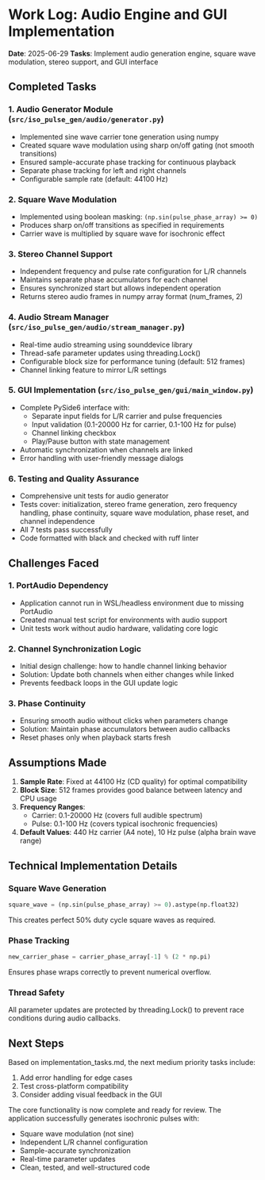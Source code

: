 # Work Log: Audio Engine and GUI Implementation
**Date**: 2025-06-29
**Tasks**: Implement audio generation engine, square wave modulation, stereo support, and GUI interface

## Completed Tasks

### 1. Audio Generator Module (`src/iso_pulse_gen/audio/generator.py`)
- Implemented sine wave carrier tone generation using numpy
- Created square wave modulation using sharp on/off gating (not smooth transitions)
- Ensured sample-accurate phase tracking for continuous playback
- Separate phase tracking for left and right channels
- Configurable sample rate (default: 44100 Hz)

### 2. Square Wave Modulation
- Implemented using boolean masking: `(np.sin(pulse_phase_array) >= 0)`
- Produces sharp on/off transitions as specified in requirements
- Carrier wave is multiplied by square wave for isochronic effect

### 3. Stereo Channel Support
- Independent frequency and pulse rate configuration for L/R channels
- Maintains separate phase accumulators for each channel
- Ensures synchronized start but allows independent operation
- Returns stereo audio frames in numpy array format (num_frames, 2)

### 4. Audio Stream Manager (`src/iso_pulse_gen/audio/stream_manager.py`)
- Real-time audio streaming using sounddevice library
- Thread-safe parameter updates using threading.Lock()
- Configurable block size for performance tuning (default: 512 frames)
- Channel linking feature to mirror L/R settings

### 5. GUI Implementation (`src/iso_pulse_gen/gui/main_window.py`)
- Complete PySide6 interface with:
  - Separate input fields for L/R carrier and pulse frequencies
  - Input validation (0.1-20000 Hz for carrier, 0.1-100 Hz for pulse)
  - Channel linking checkbox
  - Play/Pause button with state management
- Automatic synchronization when channels are linked
- Error handling with user-friendly message dialogs

### 6. Testing and Quality Assurance
- Comprehensive unit tests for audio generator
- Tests cover: initialization, stereo frame generation, zero frequency handling, 
  phase continuity, square wave modulation, phase reset, and channel independence
- All 7 tests pass successfully
- Code formatted with black and checked with ruff linter

## Challenges Faced

### 1. PortAudio Dependency
- Application cannot run in WSL/headless environment due to missing PortAudio
- Created manual test script for environments with audio support
- Unit tests work without audio hardware, validating core logic

### 2. Channel Synchronization Logic
- Initial design challenge: how to handle channel linking behavior
- Solution: Update both channels when either changes while linked
- Prevents feedback loops in the GUI update logic

### 3. Phase Continuity
- Ensuring smooth audio without clicks when parameters change
- Solution: Maintain phase accumulators between audio callbacks
- Reset phases only when playback starts fresh

## Assumptions Made

1. **Sample Rate**: Fixed at 44100 Hz (CD quality) for optimal compatibility
2. **Block Size**: 512 frames provides good balance between latency and CPU usage
3. **Frequency Ranges**: 
   - Carrier: 0.1-20000 Hz (covers full audible spectrum)
   - Pulse: 0.1-100 Hz (covers typical isochronic frequencies)
4. **Default Values**: 440 Hz carrier (A4 note), 10 Hz pulse (alpha brain wave range)

## Technical Implementation Details

### Square Wave Generation
```python
square_wave = (np.sin(pulse_phase_array) >= 0).astype(np.float32)
```
This creates perfect 50% duty cycle square waves as required.

### Phase Tracking
```python
new_carrier_phase = carrier_phase_array[-1] % (2 * np.pi)
```
Ensures phase wraps correctly to prevent numerical overflow.

### Thread Safety
All parameter updates are protected by threading.Lock() to prevent race conditions during audio callbacks.

## Next Steps

Based on implementation_tasks.md, the next medium priority tasks include:
1. Add error handling for edge cases
2. Test cross-platform compatibility
3. Consider adding visual feedback in the GUI

The core functionality is now complete and ready for review. The application successfully generates isochronic pulses with:
- Square wave modulation (not sine)
- Independent L/R channel configuration
- Sample-accurate synchronization
- Real-time parameter updates
- Clean, tested, and well-structured code